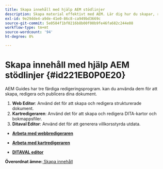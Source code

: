```yaml
---
title: Skapa innehåll med hjälp AEM stödlinjer
description: Skapa material effektivt med AEM. Lär dig hur du skapar, redigerar och publicerar dokument i AEM.
exl-id: 9e29dde4-a9de-41e0-86c8-ca949bd3669c
source-git-commit: 5e0584f1bf0216b8b00f00b9fe46fa682c244e08
workflow-type: tm+mt
source-wordcount: '94'
ht-degree: 0%

---
```


# Skapa innehåll med hjälp AEM stödlinjer {#id221EB0P0E20}

AEM Guides har tre färdiga redigeringsprogram. kan du använda dem för att skapa, redigera och publicera dina dokument.

1. **Web Editor**: Använd det för att skapa och redigera strukturerade dokument.
1. **Kartredigeraren**: Använd det för att skapa och redigera DITA-kartor och bokmappsfiler.
1. **Ditaval Editor**: Använd det för att generera villkorsstyrda utdata.

- **[Arbeta med webbredigeraren](web-editor.md)**

- **[Arbeta med kartredigeraren](map-editor.md)**

- **[DITAVAL editor](ditaval-editor.md)**


**Överordnat ämne:**[ Skapa innehåll](authoring-content.md)
